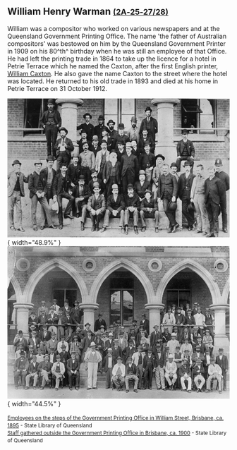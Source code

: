 ## William Henry Warman <small>[(2A‑25‑27/28)](https://brisbane.discovereverafter.com/profile/32044127 "Go to Memorial Information" )</small>

William was a compositor who worked on various newspapers and at the Queensland Government Printing Office. The name 'the father of Australian compositors' was bestowed on him by the Queensland Government Printer in 1909 on his 80^th^ birthday when he was still an employee of that Office. He had left the printing trade in 1864 to take up the licence for a hotel in Petrie Terrace which he named the Caxton, after the first English printer, [William Caxton](https://en.wikipedia.org/wiki/William_Caxton). He also gave the name Caxton to the street where the hotel was located. He returned to his old trade in 1893 and died at his home in Petrie Terrace on 31 October 1912.

![Employees on the steps of the Government Printing Office in William Street, Brisbane, ca. 1895](../assets/queensland-government-printing-office-employees-1895.jpg){ width="48.9%" }  ![Staff gathered outside the Government Printing Office in Brisbane, ca. 1900](../assets/queensland-government-printing-office-employees-1900.jpg){ width="44.5%" }

<small>[Employees on the steps of the Government Printing Office in William Street, Brisbane, ca. 1895](http://onesearch.slq.qld.gov.au/permalink/f/1upgmng/slq_alma21218936910002061) - State Library of Queensland</small> <br>
<small>[Staff gathered outside the Government Printing Office in Brisbane, ca. 1900](http://onesearch.slq.qld.gov.au/permalink/f/1oppkg1/slq_alma21218936760002061) - State Library of Queensland</small> 
